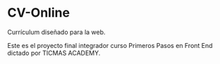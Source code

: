 # CV-Online
Currículum diseñado para la web.

Este es el proyecto final integrador curso Primeros Pasos en Front End dictado por TICMAS ACADEMY.
